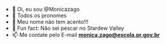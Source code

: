 - 👋 Oi, eu sou @Monicazago
- 👀 Todos os pronomes
- 🌱 Meu nome não tem acento!!!
- 💞️ Fun fact: Não sei pescar no Stardew Valley
- 📫 Me contate pelo E-mail **monica.zago@escola.pr.gov.br**

<!---
Monicazago/Monicazago is a ✨ special ✨ repository because its `README.md` (this file) appears on your GitHub profile.
You can click the Preview link to take a look at your changes.
--->
